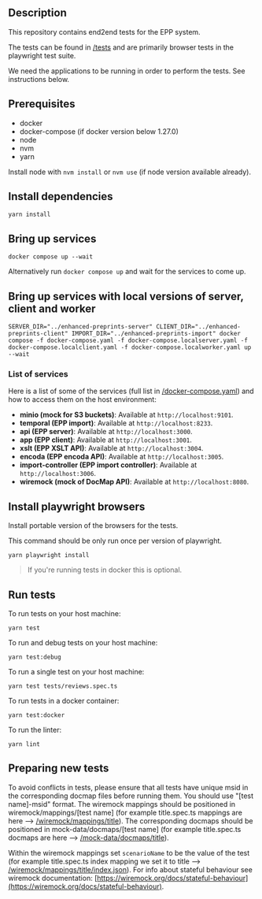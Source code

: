 ## Description

This repository contains end2end tests for the EPP system.

The tests can be found in [/tests](/tests) and are primarily browser tests in the playwright test suite.

We need the applications to be running in order to perform the tests. See instructions below.


## Prerequisites

- docker
- docker-compose (if docker version below 1.27.0)
- node
- nvm
- yarn

Install node with `nvm install` or `nvm use` (if node version available already).

## Install dependencies

```
yarn install
```

## Bring up services

```
docker compose up --wait
```

Alternatively run `docker compose up` and wait for the services to come up.

## Bring up services with local versions of server, client and worker

```
SERVER_DIR="../enhanced-preprints-server" CLIENT_DIR="../enhanced-preprints-client" IMPORT_DIR="../enhanced-preprints-import" docker compose -f docker-compose.yaml -f docker-compose.localserver.yaml -f docker-compose.localclient.yaml -f docker-compose.localworker.yaml up --wait
```

### List of services

Here is a list of some of the services (full list in [/docker-compose.yaml](/docker-compose.yaml)) and how to access them on the host environment:

- **minio (mock for S3 buckets)**: Available at `http://localhost:9101`.
- **temporal (EPP import)**: Available at `http://localhost:8233`.
- **api (EPP server)**: Available at `http://localhost:3000`.
- **app (EPP client)**: Available at `http://localhost:3001`.
- **xslt (EPP XSLT API)**: Available at `http://localhost:3004`.
- **encoda (EPP encoda API)**: Available at `http://localhost:3005`.
- **import-controller (EPP import controller)**: Available at `http://localhost:3006`.
- **wiremock (mock of DocMap API)**: Available at `http://localhost:8080`.

## Install playwright browsers

Install portable version of the browsers for the tests.

This command should be only run once per version of playwright.

```
yarn playwright install
```

> If you're running tests in docker this is optional.

## Run tests

To run tests on your host machine:

```
yarn test
```

To run and debug tests on your host machine:

```
yarn test:debug
```

To run a single test on your host machine:

```
yarn test tests/reviews.spec.ts
```

To run tests in a docker container:

```
yarn test:docker
```

To run the linter:

```
yarn lint
```

## Preparing new tests

To avoid conflicts in tests, please ensure that all tests have unique msid in the corresponding docmap files before running them. You should use "[test name]-msid" format. The wiremock mappings should be positioned in wiremock/mappings/[test name] (for example title.spec.ts mappings are here --> [/wiremock/mappings/title](/wiremock/mappings/title)). The corresponding docmaps should be positioned in mock-data/docmaps/[test name] (for example title.spec.ts docmaps are here --> [/mock-data/docmaps/title](/mock-data/docmaps/title)).

Within the wiremock mappings set `scenarioName` to be the value of the test (for example title.spec.ts index mapping we set it to title --> [/wiremock/mappings/title/index.json](/wiremock/mappings/title/index.json)). For info about stateful behaviour see wiremock documentation: [https://wiremock.org/docs/stateful-behaviour](https://wiremock.org/docs/stateful-behaviour).
